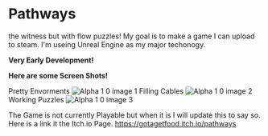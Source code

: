 # Pathways
 the witness but with flow puzzles! My goal is to make a game I can upload to steam. I'm useing Unreal Engine as my major techonogy.

**Very Early Development!**

**Here are some Screen Shots!**

Pretty Envorments
![Alpha 1 0 image 1](https://github.com/user-attachments/assets/73f990cb-9948-471d-893f-252820f01e22)
Filling Cables
![Alpha 1 0 image 2](https://github.com/user-attachments/assets/705ddadd-68c0-4951-a12b-ab8940311891)
Working Puzzles
![Alpha 1 0 image 3](https://github.com/user-attachments/assets/b5e294f1-2bcb-4366-a222-7e08b6446cdc)

The Game is not currently Playable but when it is I will update this to say so. Here is a link it the Itch.io Page.
https://gotagetfood.itch.io/pathways
